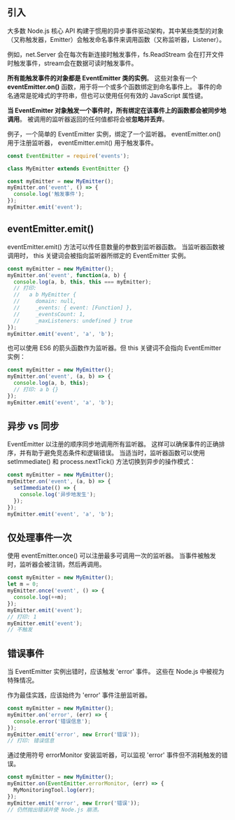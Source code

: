 ## 引入

大多数 Node.js 核心 API 构建于惯用的异步事件驱动架构，其中某些类型的对象（又称触发器，Emitter）会触发命名事件来调用函数（又称监听器，Listener）。

例如，net.Server 会在每次有新连接时触发事件，fs.ReadStream 会在打开文件时触发事件，stream会在数据可读时触发事件。

**所有能触发事件的对象都是 EventEmitter 类的实例**。 这些对象有一个 **eventEmitter.on()** 函数，用于将一个或多个函数绑定到命名事件上。 事件的命名通常是驼峰式的字符串，但也可以使用任何有效的 JavaScript 属性键。

**当 EventEmitter 对象触发一个事件时，所有绑定在该事件上的函数都会被同步地调用**。 被调用的监听器返回的任何值都将会被**忽略并丢弃**。

例子，一个简单的 EventEmitter 实例，绑定了一个监听器。 eventEmitter.on() 用于注册监听器， eventEmitter.emit() 用于触发事件。
```js
const EventEmitter = require('events');

class MyEmitter extends EventEmitter {}

const myEmitter = new MyEmitter();
myEmitter.on('event', () => {
  console.log('触发事件');
});
myEmitter.emit('event');
```

## eventEmitter.emit()
eventEmitter.emit() 方法可以传任意数量的参数到监听器函数。 当监听器函数被调用时， this 关键词会被指向监听器所绑定的 EventEmitter 实例。
```js
const myEmitter = new MyEmitter();
myEmitter.on('event', function(a, b) {
  console.log(a, b, this, this === myEmitter);
  // 打印:
  //   a b MyEmitter {
  //     domain: null,
  //     _events: { event: [Function] },
  //     _eventsCount: 1,
  //     _maxListeners: undefined } true
});
myEmitter.emit('event', 'a', 'b');
```
也可以使用 ES6 的箭头函数作为监听器。但 this 关键词不会指向 EventEmitter 实例：
```js
const myEmitter = new MyEmitter();
myEmitter.on('event', (a, b) => {
  console.log(a, b, this);
  // 打印: a b {}
});
myEmitter.emit('event', 'a', 'b');
```

## 异步 vs 同步
EventEmitter 以注册的顺序同步地调用所有监听器。 这样可以确保事件的正确排序，并有助于避免竞态条件和逻辑错误。 当适当时，监听器函数可以使用 setImmediate() 和 process.nextTick() 方法切换到异步的操作模式：
```js
const myEmitter = new MyEmitter();
myEmitter.on('event', (a, b) => {
  setImmediate(() => {
    console.log('异步地发生');
  });
});
myEmitter.emit('event', 'a', 'b');
```

## 仅处理事件一次
使用 eventEmitter.once() 可以注册最多可调用一次的监听器。 当事件被触发时，监听器会被注销，然后再调用。
```js
const myEmitter = new MyEmitter();
let m = 0;
myEmitter.once('event', () => {
  console.log(++m);
});
myEmitter.emit('event');
// 打印: 1
myEmitter.emit('event');
// 不触发
```

## 错误事件
当 EventEmitter 实例出错时，应该触发 'error' 事件。 这些在 Node.js 中被视为特殊情况。

作为最佳实践，应该始终为 'error' 事件注册监听器。
```js
const myEmitter = new MyEmitter();
myEmitter.on('error', (err) => {
  console.error('错误信息');
});
myEmitter.emit('error', new Error('错误'));
// 打印: 错误信息
```
通过使用符号 errorMonitor 安装监听器，可以监视 'error' 事件但不消耗触发的错误。
```js
const myEmitter = new MyEmitter();
myEmitter.on(EventEmitter.errorMonitor, (err) => {
  MyMonitoringTool.log(err);
});
myEmitter.emit('error', new Error('错误'));
// 仍然抛出错误并使 Node.js 崩溃。
```